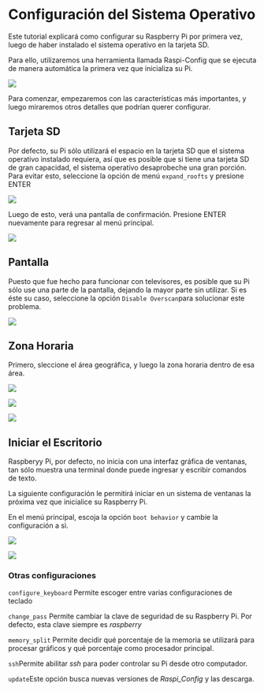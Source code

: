 # Configuración del Sistema Operativo

Este tutorial explicará como configurar su Raspberry Pi por primera vez, luego de haber instalado el sistema operativo en la tarjeta SD.

Para ello, utilizaremos una herramienta llamada Raspi-Config que se ejecuta de manera automática la primera vez que inicializa su Pi. 

![](images/imagen1.png)

Para comenzar, empezaremos con las características más importantes, y luego miraremos otros detalles que podrían querer configurar.

## Tarjeta SD

Por defecto, su Pi sólo utilizará el espacio en la tarjeta SD que el sistema operativo instalado requiera, así que es posible que si tiene una tarjeta SD de gran capacidad, el sistema operativo desaprobeche una gran porción. Para evitar esto, seleccione la opción de menú `expand_roofts` y presione ENTER

![](images/imagen2.png)

Luego de esto, verá una pantalla de confirmación. Presione ENTER nuevamente para regresar al menú principal.

![](images/imagen3.png)

## Pantalla

Puesto que fue hecho para funcionar con televisores, es posible que su Pi sólo use una parte de la pantalla, dejando la mayor parte sin utilizar. Si es éste su caso, seleccione la opción `Disable Overscan`para solucionar este problema.

![](images/imagen4.png)

## Zona Horaria

Primero, sleccione el área geográfica, y luego la zona horaria dentro de esa área.

![](images/imagen5.png)

![](images/imagen6.png)

![](images/imagen7.png)

## Iniciar el Escritorio

Raspberyy Pi, por defecto, no inicia con una interfaz gráfica de ventanas, tan sólo muestra una terminal donde puede ingresar y escribir comandos de texto.

La siguiente configuración le permitirá iniciar en un sistema de ventanas la próxima vez que inicialice su Raspberry Pi.

En el menú principal, escoja la opción `boot behavior` y cambie la configuración a sì.

![](images/imagen8.png)

![](images/imagen9.png)

### Otras configuraciones

`configure_keyboard` Permite escoger entre varias configuraciones de teclado 

`change_pass` Permite cambiar la clave de seguridad de su Raspberry Pi. Por defecto, esta clave siempre es _raspberry_

`memory_split` Permite decidir qué porcentaje de la memoria se utilizará para procesar gráficos y qué porcentaje como procesador principal.

`ssh`Permite abilitar _ssh_ para poder controlar su Pi desde otro computador.

`update`Este opción busca nuevas versiones de *Raspi_Config* y las descarga. 










